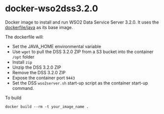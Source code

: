 docker-wso2dss3.2.0
===================

Docker image to install and run WSO2 Data Service Server 3.2.0. It uses the [dockerfile/java](https://index.docker.io/u/dockerfile/java/) as its base image.

The dockerfile will:
* Set the JAVA_HOME environmental variable
* Use `wget` to pull the DSS 3.2.0 ZIP from a S3 bucket into the container `/opt` folder
* Install `zip`
* Unzip the DSS 3.2.0 ZIP
* Remove the DSS 3.2.0 ZIP
* Expose the container port `9443`
* Set the DSS `wso2server.sh` start-up script as the container start-up command.

To build

`docker build --rm -t your_image_name .`

